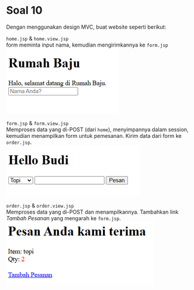 # Soal 10

Dengan menggunakan design MVC, buat website seperti berikut:

`home.jsp` & `home.view.jsp`\
form meminta input nama, kemudian mengirimkannya ke `form.jsp`\
![](res/quiz1-1.PNG)

`form.jsp` & `form.view.jsp`\
Memproses data yang di-POST (dari `home`), menyimpannya dalam session, kemudian menampilkan form untuk pemesanan. Kirim data dari form ke `order.jsp`.\
![](res/quiz1-2.PNG)    

`order.jsp` & `order.view.jsp`\
Memproses data yang di-POST dan menampilkannya. Tambahkan link _Tambah Pesanan_ yang mengarah ke `form.jsp`.\
![](res/quiz1-3.PNG)